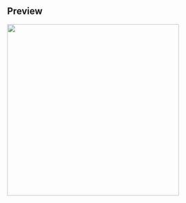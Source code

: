 ## Preview

<img src="https://github.com/kimhamney/oz-coding/assets/11283993/4a2e277e-3c6a-4974-a19c-8e4aacda6558" width="400">

